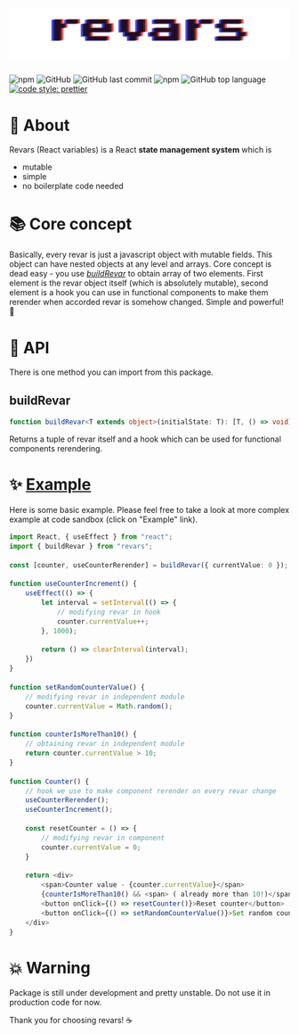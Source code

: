 # ![Revars logo](/revars.svg "Logo")
![npm](https://img.shields.io/npm/v/revars)
![GitHub](https://img.shields.io/github/license/alevnyacow/revars)
![GitHub last commit](https://img.shields.io/github/last-commit/alevnyacow/revars)
![npm](https://img.shields.io/npm/dm/revars)
![GitHub top language](https://img.shields.io/github/languages/top/alevnyacow/revars)
[![code style: prettier](https://img.shields.io/badge/code_style-prettier-ff69b4.svg?style=flat-square)](https://github.com/prettier/prettier)

# 💫 About

Revars (React variables) is a React **state management system** which is

- mutable
- simple 
- no boilerplate code needed

# 📚 Core concept

Basically, every revar is just a javascript object with mutable fields. This object can have nested objects at any level and arrays. Core concept is dead easy - you use [*buildRevar*](#create-revar) to obtain array of two elements. First element is the revar object itself (which is absolutely mutable), second element is a hook you can use in functional components to make them rerender when accorded revar is somehow changed. Simple and powerful! 🚀

# 📔 API

There is one method you can import from this package.

## <a id='create-use-revar'></a>**buildRevar**

```ts
function buildRevar<T extends object>(initialState: T): [T, () => void]
```

Returns a tuple of revar itself and a hook which can be used for functional components rerendering.

# ✨ [Example](https://codesandbox.io/s/revars-complex-todos-demo-77qo3)

Here is some basic example. Please feel free to take a look at more complex example at code sandbox (click on "Example" link).

```ts
import React, { useEffect } from "react";
import { buildRevar } from "revars";

const [counter, useCounterRerender] = buildRevar({ currentValue: 0 });

function useCounterIncrement() {
    useEffect(() => {
        let interval = setInterval(() => {
            // modifying revar in hook
            counter.currentValue++;
        }, 1000);

        return () => clearInterval(interval); 
    })
}

function setRandomCounterValue() {
    // modifying revar in independent module
    counter.currentValue = Math.random();
}

function counterIsMoreThan10() {
    // obtaining revar in independent module
    return counter.currentValue > 10;
}

function Counter() {
    // hook we use to make component rerender on every revar change
    useCounterRerender();
    useCounterIncrement();

    const resetCounter = () => {
        // modifying revar in component
        counter.currentValue = 0;
    }

    return <div>
        <span>Counter value - {counter.currentValue}</span>
        {counterIsMoreThan10() && <span> ( already more than 10!)</span>}
        <button onClick={() => resetCounter()}>Reset counter</button>
        <button onClick={() => setRandomCounterValue()}>Set random counter</button>
    </div>
}
```

# 💥 Warning

Package is still under development and pretty unstable. Do not use it in production code for now.

Thank you for choosing revars! ☕